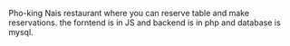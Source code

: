 Pho-king Nais restaurant where you can reserve table and make reservations. the forntend is in JS and backend is in php and database is mysql. 
